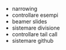 - narrowing
- controllare esempi
- beamer slides
- sistemare divisione
- controllare tail call
- sistemare github